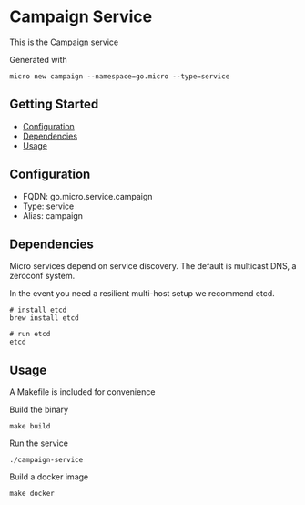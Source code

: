 # Campaign Service

This is the Campaign service

Generated with

```
micro new campaign --namespace=go.micro --type=service
```

## Getting Started

- [Configuration](#configuration)
- [Dependencies](#dependencies)
- [Usage](#usage)

## Configuration

- FQDN: go.micro.service.campaign
- Type: service
- Alias: campaign

## Dependencies

Micro services depend on service discovery. The default is multicast DNS, a zeroconf system.

In the event you need a resilient multi-host setup we recommend etcd.

```
# install etcd
brew install etcd

# run etcd
etcd
```

## Usage

A Makefile is included for convenience

Build the binary

```
make build
```

Run the service
```
./campaign-service
```

Build a docker image
```
make docker
```